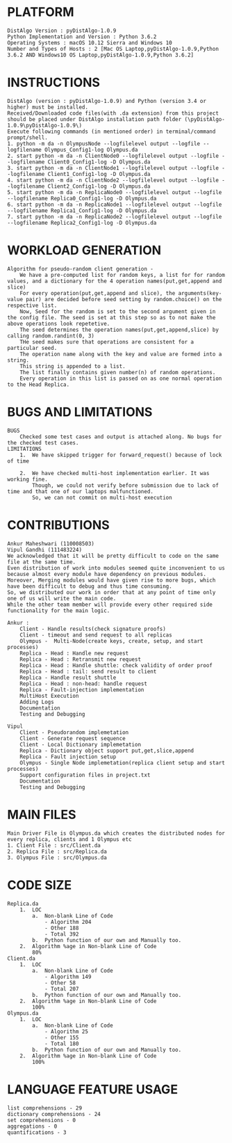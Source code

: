 # PLATFORM
	DistAlgo Version : pyDistAlgo-1.0.9
	Python Implementation and Version : Python 3.6.2
	Operating Systems : macOS 10.12 Sierra and Windows 10
	Number and Types of Hosts : 2 [Mac OS Laptop,pyDistAlgo-1.0.9,Python 3.6.2 AND Windows10 OS Laptop,pyDistAlgo-1.0.9,Python 3.6.2]

# INSTRUCTIONS
	DistAlgo (version : pyDistAlgo-1.0.9) and Python (version 3.4 or higher) must be installed.
	Received/Downloaded code files(with .da extension) from this project should be placed under DistAlgo installation path folder (\pyDistAlgo-1.0.9\pyDistAlgo-1.0.9\)
	Execute following commands (in mentioned order) in terminal/command prompt/shell.
	1. python -m da -n OlympusNode --logfilelevel output --logfile --logfilename Olympus_Config1-log Olympus.da
	2. start python -m da -n ClientNode0 --logfilelevel output --logfile --logfilename Client0_Config1-log -D Olympus.da
	3. start python -m da -n ClientNode1 --logfilelevel output --logfile --logfilename Client1_Config1-log -D Olympus.da
	4. start python -m da -n ClientNode2 --logfilelevel output --logfile --logfilename Client2_Config1-log -D Olympus.da
	5. start python -m da -n ReplicaNode0 --logfilelevel output --logfile --logfilename Replica0_Config1-log -D Olympus.da
	6. start python -m da -n ReplicaNode1 --logfilelevel output --logfile --logfilename Replica1_Config1-log -D Olympus.da
	7. start python -m da -n ReplicaNode2 --logfilelevel output --logfile --logfilename Replica2_Config1-log -D Olympus.da

# WORKLOAD GENERATION
	Algorithm for pseudo-random client generation - 
		We have a pre-computed list for random keys, a list for for random values, and a dictionary for the 4 operation names(put,get,append and slice)
		For every operation(put,get,append and slice), the arguments(key-value pair) are decided before seed setting by random.choice() on the respective list.
		Now, Seed for the random is set to the second argument given in the config file. The seed is set at this step so as to not make the above operations look repetetive.
		The seed determines the operation names(put,get,append,slice) by calling random.randint(0, 3)
		THe seed makes sure that operations are consistent for a particular seed.
		The operation name along with the key and value are formed into a string.
		This string is appended to a list. 
		The list finally contains given number(n) of random operations.
		Every operation in this list is passed on as one normal operation to the Head Replica.
	
# BUGS AND LIMITATIONS
	BUGS
		Checked some test cases and output is attached along. No bugs for the checked test cases.
	LIMITATIONS
		1. 	We have skipped trigger for forward_request() because of lock of time
			
		2.	We have checked multi-host implementation earlier. It was working fine.
			Though, we could not verify before submission due to lack of time and that one of our laptops malfunctioned. 
			So, we can not commit on multi-host execution
	
# CONTRIBUTIONS
	Ankur Maheshwari (110008503)
	Vipul Gandhi (111483224)
	We acknowledged that it will be pretty difficult to code on the same file at the same time.
	Even distribution of work into modules seemed quite inconvenient to us because almost every module have dependency on previous modules.
	Moreover, Merging modules would have given rise to more bugs, which have been difficult to debug and thus time consuming.	
	So, we distributed our work in order that at any point of time only one of us will write the main code.
	While the other team member will provide every other required side functionality for the main logic.
	
	Ankur :
		Client - Handle results(check signature proofs)
		Client - timeout and send request to all replicas
		Olympus -  Multi-Node(create keys, create, setup, and start processes)
		Replica - Head : Handle new request
		Replica - Head : Retransmit new request
		Replica - Head : Handle shuttle: check validity of order proof
		Replica - Head : tail: send result to client
		Replica - Handle result shuttle
		Replica - Head : non-head: handle request
		Replica - Fault-injection implementation
		MultiHost Execution
		Adding Logs
		Documentation
		Testing and Debugging
	
	Vipul
		Client - Pseudorandom implemetation
		Client - Generate request sequence
		Client - Local Dictionary implemetation
		Replica - Dictionary object support put,get,slice,append
		Replica - Fault injection setup
		Olympus - Single Node implemetation(replica client setup and start processes)
		Support configuration files in project.txt
		Documentation
		Testing and Debugging

# MAIN FILES
	Main Driver File is Olympus.da which creates the distributed nodes for every replica, clients and 1 Olympus etc
	1. Client File : src/Client.da
	2. Replica File : src/Replica.da
	3. Olympus File : src/Olympus.da
	
# CODE SIZE
	Replica.da
		1.	LOC
			a.	Non-blank Line of Code
				- Algorithm 204
				- Other 188
				- Total 392
			b.	Python function of our own and Manually too.
		2.	Algorithm %age in Non-blank Line of Code
			80%
	Client.da
		1.	LOC
			a.	Non-blank Line of Code
				- Algorithm 149
				- Other 58
				- Total 207
			b.	Python function of our own and Manually too.
		2.	Algorithm %age in Non-blank Line of Code
			100%
	Olympus.da
		1.	LOC
			a.	Non-blank Line of Code
				- Algorithm 25 
				- Other 155
				- Total 180
			b.	Python function of our own and Manually too.
		2.	Algorithm %age in Non-blank Line of Code
			100%			
			
# LANGUAGE FEATURE USAGE
	list comprehensions - 29
	dictionary comprehensions - 24
	set comprehensions - 0
	aggregations - 0
	quantifications - 3